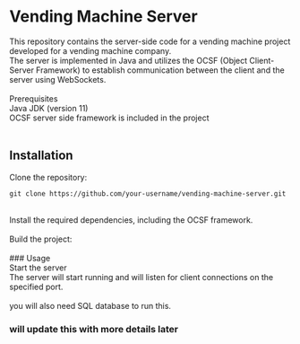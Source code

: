 # Vending Machine Server <br>
This repository contains the server-side code for a vending machine project developed for a vending machine company.<br>
The server is implemented in Java and utilizes the OCSF (Object Client-Server Framework) to establish communication between the client and the server using WebSockets.<br>
<br>
Prerequisites<br>
Java JDK (version 11)<br>
OCSF server side framework is included in the project<br><br>
## Installation<br>
Clone the repository:
```
git clone https://github.com/your-username/vending-machine-server.git
```
<br>
Install the required dependencies, including the OCSF framework.<br>
<br>
Build the project:<br>
<br>
### Usage <br>
Start the server <br>
The server will start running and will listen for client connections on the specified port. <br>
<br>
you will also need SQL database to run this.

### will update this with more details later
